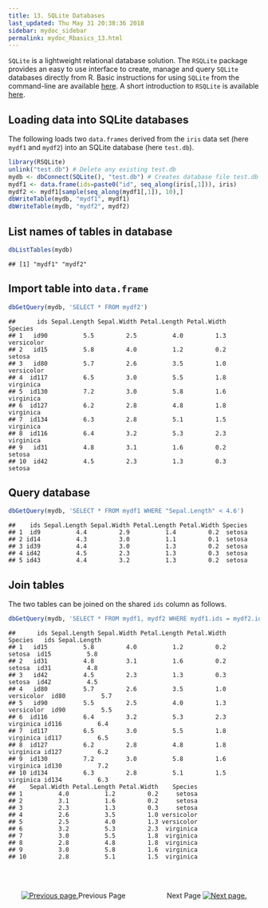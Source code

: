 ```yaml
---
title: 13. SQLite Databases
last_updated: Thu May 31 20:38:36 2018
sidebar: mydoc_sidebar
permalink: mydoc_Rbasics_13.html
---
```


`SQLite` is a lightweight relational database solution. The `RSQLite` package provides an easy to use interface to create, manage and query `SQLite` databases directly from R. Basic instructions
for using `SQLite` from the command-line are available [here](https://www.sqlite.org/cli.html). A short introduction to `RSQLite` is available [here](https://github.com/rstats-db/RSQLite/blob/master/vignettes/RSQLite.Rmd).

## Loading data into SQLite databases

The following loads two `data.frames` derived from the `iris` data set (here `mydf1` and `mydf2`) 
into an SQLite database (here `test.db`).


```r
library(RSQLite)
unlink("test.db") # Delete any existing test.db
mydb <- dbConnect(SQLite(), "test.db") # Creates database file test.db
mydf1 <- data.frame(ids=paste0("id", seq_along(iris[,1])), iris)
mydf2 <- mydf1[sample(seq_along(mydf1[,1]), 10),]
dbWriteTable(mydb, "mydf1", mydf1)
dbWriteTable(mydb, "mydf2", mydf2)
```

## List names of tables in database


```r
dbListTables(mydb)
```

```
## [1] "mydf1" "mydf2"
```

## Import table into `data.frame`


```r
dbGetQuery(mydb, 'SELECT * FROM mydf2')
```

```
##      ids Sepal.Length Sepal.Width Petal.Length Petal.Width    Species
## 1   id90          5.5         2.5          4.0         1.3 versicolor
## 2   id15          5.8         4.0          1.2         0.2     setosa
## 3   id80          5.7         2.6          3.5         1.0 versicolor
## 4  id117          6.5         3.0          5.5         1.8  virginica
## 5  id130          7.2         3.0          5.8         1.6  virginica
## 6  id127          6.2         2.8          4.8         1.8  virginica
## 7  id134          6.3         2.8          5.1         1.5  virginica
## 8  id116          6.4         3.2          5.3         2.3  virginica
## 9   id31          4.8         3.1          1.6         0.2     setosa
## 10  id42          4.5         2.3          1.3         0.3     setosa
```

## Query database


```r
dbGetQuery(mydb, 'SELECT * FROM mydf1 WHERE "Sepal.Length" < 4.6')
```

```
##    ids Sepal.Length Sepal.Width Petal.Length Petal.Width Species
## 1  id9          4.4         2.9          1.4         0.2  setosa
## 2 id14          4.3         3.0          1.1         0.1  setosa
## 3 id39          4.4         3.0          1.3         0.2  setosa
## 4 id42          4.5         2.3          1.3         0.3  setosa
## 5 id43          4.4         3.2          1.3         0.2  setosa
```

## Join tables

The two tables can be joined on the shared `ids` column as follows. 


```r
dbGetQuery(mydb, 'SELECT * FROM mydf1, mydf2 WHERE mydf1.ids = mydf2.ids')
```

```
##      ids Sepal.Length Sepal.Width Petal.Length Petal.Width    Species   ids Sepal.Length
## 1   id15          5.8         4.0          1.2         0.2     setosa  id15          5.8
## 2   id31          4.8         3.1          1.6         0.2     setosa  id31          4.8
## 3   id42          4.5         2.3          1.3         0.3     setosa  id42          4.5
## 4   id80          5.7         2.6          3.5         1.0 versicolor  id80          5.7
## 5   id90          5.5         2.5          4.0         1.3 versicolor  id90          5.5
## 6  id116          6.4         3.2          5.3         2.3  virginica id116          6.4
## 7  id117          6.5         3.0          5.5         1.8  virginica id117          6.5
## 8  id127          6.2         2.8          4.8         1.8  virginica id127          6.2
## 9  id130          7.2         3.0          5.8         1.6  virginica id130          7.2
## 10 id134          6.3         2.8          5.1         1.5  virginica id134          6.3
##    Sepal.Width Petal.Length Petal.Width    Species
## 1          4.0          1.2         0.2     setosa
## 2          3.1          1.6         0.2     setosa
## 3          2.3          1.3         0.3     setosa
## 4          2.6          3.5         1.0 versicolor
## 5          2.5          4.0         1.3 versicolor
## 6          3.2          5.3         2.3  virginica
## 7          3.0          5.5         1.8  virginica
## 8          2.8          4.8         1.8  virginica
## 9          3.0          5.8         1.6  virginica
## 10         2.8          5.1         1.5  virginica
```


<br><br><center><a href="mydoc_Rbasics_12.html"><img src="images/left_arrow.png" alt="Previous page."></a>Previous Page &nbsp; &nbsp; &nbsp; &nbsp; &nbsp; &nbsp; &nbsp; &nbsp; &nbsp; &nbsp; Next Page
<a href="mydoc_Rbasics_14.html"><img src="images/right_arrow.png" alt="Next page."></a></center>
